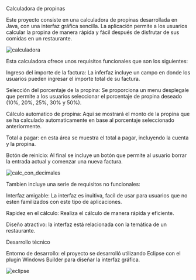 Calculadora de propinas

Este proyecto consiste en una calculadora de propinas desarrollada en Java, con una interfaz gráfica sencilla. La aplicación permite a los usuarios calcular la propina de manera rápida y fácil después de disfrutar de sus comidas en un restaurante.

![calculadora](https://github.com/LauGonzAl/Calculadora-de-propinas/assets/154239577/e87ba2bc-befc-47bd-a13e-70ab7d1ce9dd)
 


Esta calculadora ofrece unos requisitos funcionales que son los siguientes:

Ingreso del importe de la factura: La inferfaz incluye un campo en donde los usuarios pueden ingresar el importe total de su factura.

Selección del porcentaje de la propina: Se proporciona un menu desplegale que permite a los usuarios seleccionar el porcentaje de propina deseado (10%, 20%, 25%, 30% y 50%).

Cálculo automatico de propina: Aqui se mostrará el monto de la propina que se ha calculado automaticamente en base al porcentaje seleccionado anteriormente.

Total a pagar: en esta área se muestra el total a pagar, incluyendo la cuenta y la propina.

Botón de reinicio: Al final se incluye un botón que permite al usuario borrar la entrada actual y comenzar una nueva factura.

![calc_con_decimales](https://github.com/LauGonzAl/Calculadora-de-propinas/assets/154239577/76ffbb8e-de9b-4171-8ba4-a32d3748af99)

Tambien incluye una serie de requisitos no funcionales:

Interfaz amigable: La interfaz es inuitiva, facil de usar para usuarios que no esten familizados con este tipo de aplicaciones.

Rapidez en el cálculo: Realiza el cálculo de manera rápida y eficiente.

Diseño atractivo: la interfaz está relacionada con la temática de un restaurante.


Desarrollo técnico

Entorno de desarrollo: el proyecto se desarrolló utilizando Eclipse con el plugin Windows Builder para diseñar la interfaz gráfica.

![eclipse](https://github.com/LauGonzAl/Calculadora-de-propinas/assets/154239577/59b80047-4e3e-4c65-bbfd-2b68625f4a81)

